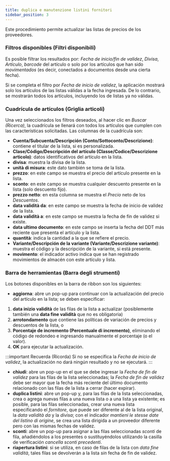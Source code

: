 ```yaml
---
title: duplica e manutenzione listini fornitori
sidebar_position: 3
---
```


Este procedimiento permite actualizar las listas de precios de los proveedores.         

### Filtros disponibles (Filtri disponibili)

Es posible filtrar los resultados por: *Fecha de inicio/fin de validez*, *Divisa*, *Artículo*, *barcode* del artículo o solo por los artículos que han sido *movimentados* (es decir, conectados a documentos desde una cierta fecha).         

Si se completa el filtro por *Fecha de inicio de validez*, la aplicación mostrará solo los artículos de las listas válidas a la fecha ingresada. De lo contrario, se mostrarán todos los artículos, incluyendo los de listas ya no válidas.         

### Cuadrícula de artículos (Griglia articoli)

Una vez seleccionados los filtros deseados, al hacer clic en *Buscar (Ricerca)*, la cuadrícula se llenará con todos los artículos que cumplen con las características solicitadas. Las columnas de la cuadrícula son:      
- **Cuenta/Subcuenta/Descripción (Conto/Sottoconto/Descrizione)**: contiene el titular de la lista, si es personalizada.        
- **Clase/Código/Descripción del artículo (Classe/Codice/Descrizione articolo)**: datos identificativos del artículo en la lista.      
- **divisa**: muestra la divisa de la lista.    
- **unità di misura**: este dato también se toma de la lista.      
- **prezzo**: en este campo se muestra el precio del artículo presente en la lista.        
- **sconto**: en este campo se muestra cualquier descuento presente en la lista (solo descuento fijo).  
- **prezzo netto**: en esta columna se muestra el *Precio* neto de los *Descuentos*.    
- **data validità da**: en este campo se muestra la fecha de inicio de validez de la lista.      
- **data validità a**: en este campo se muestra la fecha de fin de validez si existe.      
- **data ultimo documento**: en este campo se inserta la fecha del DDT más reciente que presenta el artículo y la lista.    
- **quantità**: indica la cantidad a la que se refiere el precio.   
- **Variante/Descripción de la variante (Variante/Descrizione variante)**: muestra el código y la descripción de la variante, si está presente.   
- **movimento**: el indicador activo indica que se han registrado movimientos de almacén con este artículo y lista.   

### Barra de herramientas (Barra degli strumenti)

Los botones disponibles en la barra de ribbon son los siguientes:     
- **aggiorna**: abre un pop-up para continuar con la actualización del precio del artículo en la lista; se deben especificar:
1. **data inizio validità** de las filas de la lista a actualizar (posiblemente también una **data fine validità** que no es obligatoria)
2. **arrotondamento** que contiene las políticas de variación de precios y descuentos de la lista, o
3. **Porcentaje de incremento (Percentuale di incremento)**, eliminando el código de redondeo e ingresando manualmente el porcentaje (o el valor).
4. **OK** para ejecutar la actualización.

:::important Recuerda (Ricorda)
Si no se especifica la *Fecha de inicio de validez*, la actualización no dará ningún resultado y no se ejecutará.
:::  

- **chiudi**: abre un pop-up en el que se debe ingresar la *Fecha de fin de validez* para las filas de la lista seleccionadas; la *Fecha de fin de validez* debe ser mayor que la fecha más reciente del último documento relacionado con las filas de la lista a cerrar (hacer expirar).      
- **duplica listini**: abre un pop-up y, para las filas de la lista seleccionadas, crea o agrega nuevas filas a una nueva lista o a una lista ya existente; es posible, para las filas seleccionadas, crear una nueva lista especificando el *fornitore*, que puede ser diferente al de la lista original, la *data validità da* y la *divisa*; con el indicador *mantieni le stesse date del listino di origine*, se crea una lista dirigida a un proveedor diferente pero con las mismas fechas de validez.
- **sconti**: abre un pop-up para asignar a las filas seleccionadas *sconti* de fila, añadiéndolos a los presentes o sustituyéndolos utilizando la casilla de verificación *cancella sconti precedenti*.
- **riapertura listini**: si se utiliza, en caso de filas de la lista con *data fine validità*, tales filas se devolverán a la lista *sin* fecha de fin de validez.